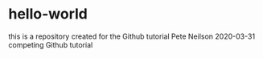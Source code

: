 # hello-world
this is a repository created for the Github tutorial
Pete Neilson 2020-03-31 competing Github tutorial
